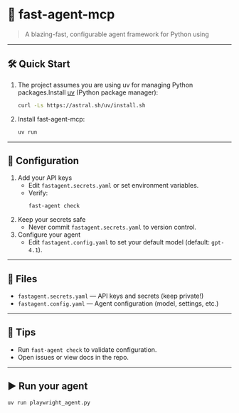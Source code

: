# 🚀 fast-agent-mcp

> A blazing-fast, configurable agent framework for Python using 

---

## 🛠️ Quick Start

1. The project assumes you are using uv for managing Python packages.Install [uv](https://github.com/astral-sh/uv) (Python package manager):

	```sh
	curl -Ls https://astral.sh/uv/install.sh
	```
2. Install fast-agent-mcp:
	```sh
	uv run
	```

---

## 🔑 Configuration

1. Add your API keys
	- Edit `fastagent.secrets.yaml` or set environment variables.
	- Verify:
	  ```sh
	  fast-agent check
	  ```
2. Keep your secrets safe
	- Never commit `fastagent.secrets.yaml` to version control.
3. Configure your agent
	- Edit `fastagent.config.yaml` to set your default model (default: `gpt-4.1`).

---

## 📄 Files
- `fastagent.secrets.yaml` — API keys and secrets (keep private!)
- `fastagent.config.yaml` — Agent configuration (model, settings, etc.)

---

## 📢 Tips
- Run `fast-agent check` to validate configuration.
- Open issues or view docs in the repo.

---

## ▶️ Run your agent

```sh
uv run playwright_agent.py
```
